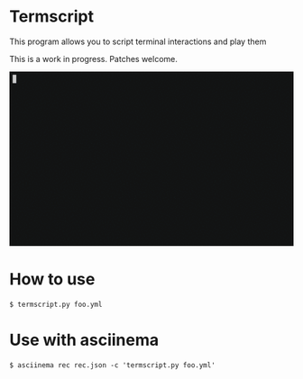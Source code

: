 # Termscript
This program allows you to script terminal interactions and play them

This is a work in progress. Patches welcome.

![Example](https://github.com/ficoos/termscript/raw/master/aux/recursive.gif)

# How to use
```
$ termscript.py foo.yml
```

# Use with asciinema
```
$ asciinema rec rec.json -c 'termscript.py foo.yml'
```
